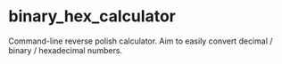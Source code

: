 # binary_hex_calculator
Command-line reverse polish calculator.
Aim to easily convert decimal / binary / hexadecimal numbers.
